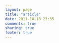 ```yaml
---
layout: page
title: "article"
date: 2011-10-18 23:35
comments: true
sharing: true
footer: true
---
```

